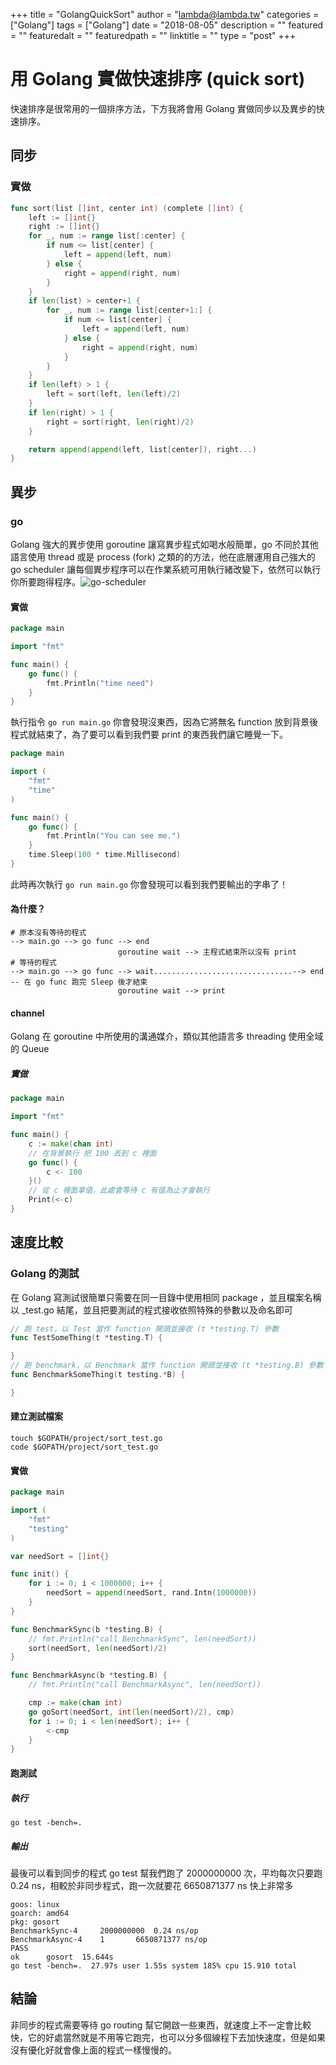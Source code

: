 +++
title = "GolangQuickSort"
author = "lambda@lambda.tw"
categories = ["Golang"]
tags = ["Golang"]
date = "2018-08-05"
description = ""
featured = ""
featuredalt = ""
featuredpath = ""
linktitle = ""
type = "post"
+++
# 用 Golang 實做快速排序 (quick sort)

快速排序是很常用的一個排序方法，下方我將會用 Golang 實做同步以及異步的快速排序。

## 同步

### 實做

```go
func sort(list []int, center int) (complete []int) {
	left := []int{}
	right := []int{}
	for _, num := range list[:center] {
		if num <= list[center] {
			left = append(left, num)
		} else {
			right = append(right, num)
		}
	}
	if len(list) > center+1 {
		for _, num := range list[center+1:] {
			if num <= list[center] {
				left = append(left, num)
			} else {
				right = append(right, num)
			}
		}
	}
	if len(left) > 1 {
		left = sort(left, len(left)/2)
	}
	if len(right) > 1 {
		right = sort(right, len(right)/2)
	}

	return append(append(left, list[center]), right...)
}
```



## 異步

### go

Golang 強大的異步使用 goroutine 讓寫異步程式如喝水般簡單，go 不同於其他語言使用 thread 或是 process (fork) 之類的的方法，他在底層運用自己強大的 go scheduler 讓每個異步程序可以在作業系統可用執行緒改變下，依然可以執行你所要跑得程序。![go-scheduler](http://jolestar.com/images/concurrent/go-scheduler.png)

#### 實做

```go
package main

import "fmt"

func main() {
    go func() {
        fmt.Println("time need")
    }
}
```

執行指令 `go run main.go` 你會發現沒東西，因為它將無名 function 放到背景後程式就結束了，為了要可以看到我們要 print 的東西我們讓它睡覺一下。

```go
package main

import (
	"fmt"
    "time"
)

func main() {
    go func() {
        fmt.Println("You can see me.")
    }
    time.Sleep(100 * time.Millisecond)
}
```

此時再次執行 `go run main.go` 你會發現可以看到我們要輸出的字串了！

#### 為什麼？

```
# 原本沒有等待的程式
--> main.go --> go func --> end
						goroutine wait --> 主程式結束所以沒有 print
# 等待的程式
--> main.go --> go func --> wait...............................--> end -- 在 go func 跑完 Sleep 後才結束
						goroutine wait --> print
```

#### channel

Golang 在 goroutine 中所使用的溝通媒介，類似其他語言多 threading 使用全域的 Queue

##### 實做

```go
package main

import "fmt"

func main() {
	c := make(chan int)
	// 在背景執行 把 100 丟到 c 裡面
	go func() {
		c <- 100
	}()
	// 從 c 裡面拿值，此處會等待 c 有值為止才會執行
	Print(<-c)
}
```

## 速度比較
### Golang 的測試
在 Golang 寫測試很簡單只需要在同一目錄中使用相同 package ，並且檔案名稱以 _test.go 結尾，並且把要測試的程式接收依照特殊的參數以及命名即可
```go
// 跑 test，以 Test 當作 function 開頭並接收 (t *testing.T) 參數
func TestSomeThing(t *testing.T) {

}
// 跑 benchmark，以 Benchmark 當作 function 開頭並接收 (t *testing.B) 參數
func BenchmarkSomeThing(t testing.*B) {

}
```
#### 建立測試檔案
```shell-script
touch $GOPATH/project/sort_test.go
code $GOPATH/project/sort_test.go
```
#### 實做
```go
package main

import (
	"fmt"
	"testing"
)

var needSort = []int{}

func init() {
	for i := 0; i < 1000000; i++ {
		needSort = append(needSort, rand.Intn(1000000))
	}
}

func BenchmarkSync(b *testing.B) {
	// fmt.Println("call BenchmarkSync", len(needSort))
	sort(needSort, len(needSort)/2)
}

func BenchmarkAsync(b *testing.B) {
	// fmt.Println("call BenchmarkAsync", len(needSort))

	cmp := make(chan int)
	go goSort(needSort, int(len(needSort)/2), cmp)
	for i := 0; i < len(needSort); i++ {
		<-cmp
	}
}
```
#### 跑測試
##### 執行
```shell-script
go test -bench=.
```
##### 輸出
最後可以看到同步的程式 go test 幫我們跑了 2000000000 次，平均每次只要跑 0.24 ns，相較於非同步程式，跑一次就要花 6650871377 ns 快上非常多
```text
goos: linux
goarch: amd64
pkg: gosort
BenchmarkSync-4		2000000000	0.24 ns/op
BenchmarkAsync-4	1		6650871377 ns/op
PASS
ok  	gosort	15.644s
go test -bench=.  27.97s user 1.55s system 185% cpu 15.910 total
```
## 結論
非同步的程式需要等待 go routing 幫它開啟一些東西，就速度上不一定會比較快，它的好處當然就是不用等它跑完，也可以分多個線程下去加快速度，但是如果沒有優化好就會像上面的程式一樣慢慢的。
